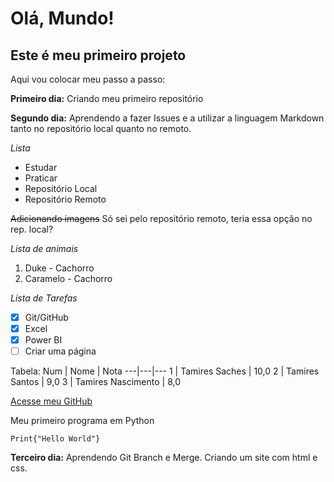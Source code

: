 # Olá, Mundo!
## Este é meu primeiro projeto

Aqui vou colocar meu passo a passo:

**Primeiro dia:** Criando meu primeiro repositório

**Segundo dia:** Aprendendo a fazer Issues e a utilizar a linguagem Markdown tanto no repositório local quanto no remoto.

*Lista*
* Estudar 
* Praticar 
 * Repositório Local
 * Repositório Remoto

~~Adicionando imagens~~
Só sei pelo repositório remoto, teria essa opção no rep. local?

*Lista de animais*
1. Duke - Cachorro
2. Caramelo - Cachorro

*Lista de Tarefas*
- [x] Git/GitHub
- [x] Excel
- [x] Power BI
- [ ] Criar uma página

Tabela:
Num | Nome | Nota
---|---|---
1 | Tamires Saches | 10,0
2 | Tamires Santos | 9,0
3 | Tamires Nascimento | 8,0

[Acesse meu GitHub](https://github.com/TamiresSaches)

Meu primeiro programa em Python
```
Print{"Hello World"}
```

**Terceiro dia:** Aprendendo Git Branch e Merge.
Criando um site com html e css.
